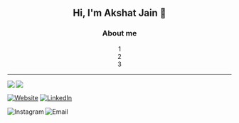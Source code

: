 <!-- <img src="https://komarev.com/ghpvc/?username=akshatt" alt="akshatt"/> --> 
<h2 align="center"> Hi, I'm Akshat Jain 👋 <br/> </h2> 

<h3 align="center"> About me </h3>
<p align="center">1<br>2<br>3</p>

------
<a>
  <img align="left" src="https://github-readme-stats.vercel.app/api/top-langs/?username=akshatt&theme=algolia" />
</a>
<a>
  <img align="center" src="https://github-readme-stats.vercel.app/api?username=akshatt&count_private=true&show_icons=true&theme=algolia" />
</a>

<p align="left"> <a href="https://www.akshatt.github.io/"><img alt="Website" src="https://img.shields.io/badge/Website-www.akshatt.github.io-blue?style=flat-square&logo=google-chrome"></a>
<a href="https://linkedin.com/in/akshatjain31/"><img alt="LinkedIn" src="https://img.shields.io/badge/LinkedIn-Akshat%20Jain-blue?style=flat-square&logo=linkedin"></a></p>

<p align="left">
<a href="https://www.instagram.com/_akshatjain/"><img alt="Instagram" align="left" src="https://img.shields.io/badge/Instagram-_akshatjain-blue?style=flat-square&logo=instagram"></a>
<a href="mailto:jain.akshat31@gmail.com"><img alt="Email" align="left" src="https://img.shields.io/badge/Email-jain.akshat31@gmail.com-blue?style=flat-square&logo=gmail"></a>
</p>

